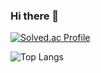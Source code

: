 ### Hi there 👋

[![Solved.ac Profile](http://mazassumnida.wtf/api/generate_badge?boj=jyp1102)]([(https://solved.ac/profile/jyp1102)](https://solved.ac/profile/jyp1102))

![Top Langs](http://github-readme-stats.vercel.app/api/top-langs/?username=Hypersand&layout=compact&theme=merko)

<!--
**jny0/jny0** is a ✨ _special_ ✨ repository because its `README.md` (this file) appears on your GitHub profile.

Here are some ideas to get you started:

- 🔭 I’m currently working on ...
- 🌱 I’m currently learning ...
- 👯 I’m looking to collaborate on ...
- 🤔 I’m looking for help with ...
- 💬 Ask me about ...
- 📫 How to reach me: ...
- 😄 Pronouns: ...
- ⚡ Fun fact: ...
-->
